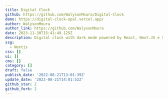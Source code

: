```yaml
---
title: Digital Clock
github: https://github.com/WalysonMoura/Digital-Clock
demo: https://digital-clock-opal.vercel.app/
author: WalysonMoura
author_link: https://github.com/WalysonMoura
date: 2023-11-30T15:41:49.125Z
description: Digital clock with dark mode powered by React, Next.JS e Styled Components
ssg:
  - Nextjs
css: []
ui: []
cms: []
category: []
draft: false
publish_date: '2022-08-21T13:01:39Z'
update_date: '2022-08-21T14:01:52Z'
github_star: 2
github_fork: 2
---
```

